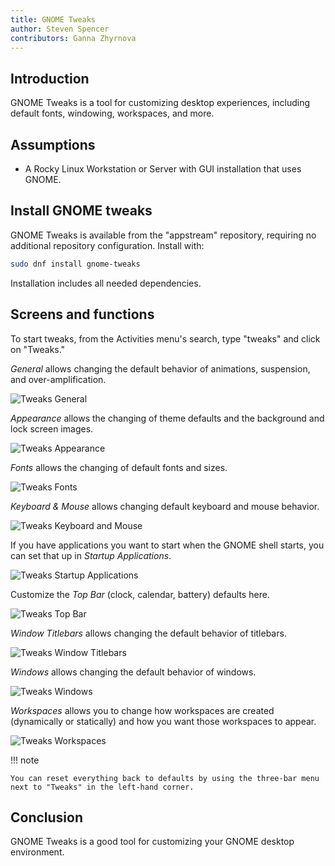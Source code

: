 ```yaml
---
title: GNOME Tweaks
author: Steven Spencer
contributors: Ganna Zhyrnova
---
```


## Introduction

GNOME Tweaks is a tool for customizing desktop experiences, including default fonts, windowing, workspaces, and more.

## Assumptions

* A Rocky Linux Workstation or Server with GUI installation that uses GNOME.

## Install GNOME tweaks

GNOME Tweaks is available from the "appstream" repository, requiring no additional repository configuration. Install with:

```bash
sudo dnf install gnome-tweaks 
```

Installation includes all needed dependencies.

## Screens and functions

To start tweaks, from the Activities menu's search, type "tweaks" and click on "Tweaks."

<!-- Please, add here a screen where you click Tweaks -->

*General* allows changing the default behavior of animations, suspension, and over-amplification.

![Tweaks General](images/01_tweaks.png)


*Appearance* allows the changing of theme defaults and the background and lock screen images.

![Tweaks Appearance](images/02_tweaks.png)


*Fonts* allows the changing of default fonts and sizes.

![Tweaks Fonts](images/03_tweaks.png)


*Keyboard & Mouse* allows changing default keyboard and mouse behavior.

![Tweaks Keyboard and Mouse](images/04_tweaks.png)

If you have applications you want to start when the GNOME shell starts, you can set that up in *Startup Applications*.

![Tweaks Startup Applications](images/05_tweaks.png)

Customize the *Top Bar* (clock, calendar, battery) defaults here.

![Tweaks Top Bar](images/06_tweaks.png)

*Window Titlebars* allows changing the default behavior of titlebars.

![Tweaks Window Titlebars](images/07_tweaks.png)

*Windows* allows changing the default behavior of windows.

![Tweaks Windows](images/08_tweaks.png)

*Workspaces* allows you to change how workspaces are created (dynamically or statically) and how you want those workspaces to appear.

![Tweaks Workspaces](images/09_tweaks.png)

!!! note

    You can reset everything back to defaults by using the three-bar menu next to "Tweaks" in the left-hand corner.

## Conclusion

GNOME Tweaks is a good tool for customizing your GNOME desktop environment.
